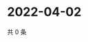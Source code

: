 # 2022-04-02

共 0 条

<!-- BEGIN WEIBO -->
<!-- 最后更新时间 Sat Apr 02 2022 22:14:10 GMT+0800 (China Standard Time) -->

<!-- END WEIBO -->
